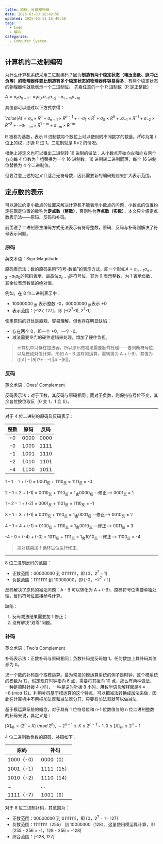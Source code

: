 ```yaml
---
title: 原码、反码和补码
date: 2025-03-03 18:49:50
updated: 2025-03-11 18:49:50
tags:
  - Code
  - 编码
categories:
  - Computer System
---
```


## 计算机的二进制编码

为什么计算机系统采用二进制编码？因为**制造有两个稳定状态（电压高低、脉冲正负等）的物理器件要比制造有多个稳定状态的物理器件容易得多**，有两个稳定状态的物理器件就能表示一个二进制位。
先看任意的一个 R 进制数（R 是正整数）：

$A = a_n a_{n-1} \cdots a_1 a_0 . a_{-1} a_{-2} \cdots a_{1-m} a_{-m}$

其值都可以通过以下方式求得：

$Value(A) = a_n \times R^{n} + a_{n-1} \times R^{n-1} + \cdots a_1 \times R^{1} + a_0 \times R^{0} + . a_{-1} \times R^{-1} + a_{-2} \times R^{-2} + \cdots a_{1-m} \times R^{1-m} + a_{-m} \times R^{-m}$

R 被称为基数，表示 R 进制数每个数位上可以使用的不同数字的数量。$R^i$称为第 i 位上的权，即逢 R 进 1。二进制就是 R=2 的情况。

根绝上述定义也可以推出二进制转 16 进制的做法：从小数点开始向左和向右两个方向每 4 位数为 1 组替换为一个 16 进制数。16 进制转二进制同理，每个 16 进制位替换为 4 个二进制位。

但要注意上述的定义只适合无符号数，因此需要新的编码规则来扩大表示范围。


## 定点数的表示

可以通过约定小数点的位置来解决计算机不能表示小数点的问题，小数点的位置约定在固定位置的数称为**定点数（整数）**，否则称为**浮点数（实数）**，本文只介绍定点数表示法——原码、反码和补码。

前面说了二进制原生编码方式无法表示有符号整数，原码、反码与补码则解决了符号表示问题。

### 原码

英文术语：Sign-Magnitude

原码表示法：数的原码采用“符号-数值”的表示方式，即一个形如$A = a_{n-1} a_{n-2} \cdots a_1 a_0$的原码表示，最高位$a_{n-1}$是符号位，其为 0 表示整数，为 1 表示负数，其余位表示数值的绝对值。

例如，在 8 位二进制表示中：

+ 10000000<sub> 原</sub> 表示整数 -0，00000000<sub> 原</sub>表示 +0
+ 表示范围：[-127, 127]，即 [-(2<sup>7</sup>-1), 2<sup>7</sup>-1]

使用原码的好处是直观、容易理解，但也存在明显缺陷：

+ 存在两个 0，即一个 +0，一个 -0。
+ 减法需要专门的硬件逻辑来处理，增加了硬件负担。

> 计算机中只存在加法器，所以原码做减法需要额外处理——要判断符号位，以及做绝对值计算。形如 A - B 这样的运算，需转换为 A + (-B)，其值为$((|A| - |B|) ? + : -) ||A| - |B||$。

### 反码

英文术语：Ones' Complement

反码表示法：对于正数，其反码与原码相同；而对于负数，则保持符号位不变，其余各位按位取反（0 变 1，1 变 0）。  

---

对于 4 位二进制的原码及反码表示：

| 整数 | 原码 | 反码 |
| :---: | :---: | :---: |
| +0 | 0000 | 0000 |
| -0 | 1000 | 1111 |
| -1 | 1001 | 1110 |
| -2 | 1010 | 1101 |
| -4 | 1100 | 1011 |


1 - 1 = 1 + (-1) = 0001<sub>反</sub> + 1110<sub>反</sub>  = 1111<sub>反 </sub>= -0

2 - 1 = 2 + (-1) = 0010<sub>反</sub> + 1110<sub>反</sub>  = 1<sub>舍</sub>0000<sub>反 </sub>--修正--> 0001<sub>反 </sub>= 1

1 - 2 = 1 + (-2) = 0001<sub>反</sub> + 1101<sub>反</sub>  = 1110<sub>反</sub> = -1 

3 - 1 = 3 + (-1) = 0011<sub>反</sub> + 1110<sub>反</sub>  = 1<sub>舍</sub>0001<sub>反 </sub>--修正--> 0010<sub>反</sub> = 2

4 - 1 = 4 + (-1) = 0100<sub>反</sub> + 1110<sub>反</sub> = 1<sub>舍</sub>0010<sub>反</sub>  --修正--> 0011<sub>反</sub> = 3

-4 - 0 = (-4) + (-0) = 1011<sub>反</sub> + 1111<sub>反</sub> = 1<sub>舍</sub>1010<sub>反</sub>  --修正--> 1100<sub>反</sub> = -4

> 需对结果加 1 循环进位进行修正。
>

---

8 位二进制反码的范围：

- 正数范围：00000000 到 01111111，即 [0，$2^7 -1$]
- 负数范围：11111111 到 10000000，即 [-0，$-2^7 + 1$]


反码解决了原码的减法问题：A - B 可以转化为 A + (-B)，原码符号位需要单独处理，反码符号位直接参与计算。

缺陷：

1. 反码减法结果需要加 1 修正；
2. 没有解决“双零”问题。

### 补码

英文术语：Two's Complement

补码表示法：正数补码与原码相同；负数补码是反码加 1。任何数加上其补码其值都为 0。

求一个数的补码是个取模运算。最为常见的模运算系统的例子是时钟，这个模系统的模数为 12，假定现在时钟指向 6 点，需要将其拨向 10 点，那么有两种做法，一种是顺时针拨 4 小时，一种是逆时针拨 8 小时，用数学语言解释就是$4 \equiv -8\ (mod \ 12)$。利用补码基于模运算的这个特点，可以把减法转换成加法来做，因此在计算机中不用把加法器和减法器分开，只要有加法器就可以做减法。

基于模运算系统的概念，对于具有 1 位符号位和 n-1 位数值位的 n 位二进制整数的补码来说，其定义是：

$[X]_{\text{补}} = (2^{n} + X)\ (mod\ 2^{n}),\ -2^{n-1} \leqslant  X \leq 2^{n-1}-1,0\leq [X]_{\text{补}}\leq 2^{n}-1$

4 位二进制数负数的原码、补码如下：


| 原码 | 补码 |
| --- | --- |
| 1000（-0） | 0000（0） |
| 1001（-1） | 1111（15） |
| 1010（-2） | 1110（14） |
| ... | ... |
| 1111（-7） | 1001（9） |


对于 8 位二进制补码，其范围为：

- 正数范围：00000000 到 01111111，即 [0，$2^7 -1$= 127]
- 负数范围：11111111（255） 到 10000000（128），这里使用模运算计算，即 [255 - 256 = -1，128 - 256 = -128]
- 综合范围：[-128, 127]